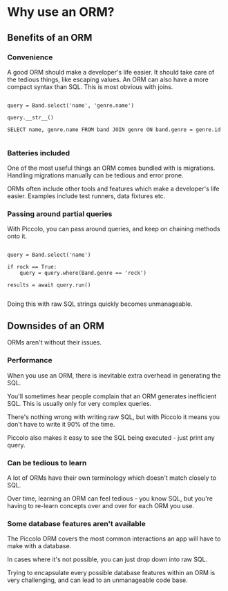 # Why use an ORM?

## Benefits of an ORM

### Convenience

A good ORM should make a developer's life easier. It should take care of the tedious things, like escaping values. An ORM can also have a more compact syntax than SQL. This is most obvious with joins.

<pre><code class="python">
query = Band.select('name', 'genre.name')

query.__str__()

SELECT name, genre.name FROM band JOIN genre ON band.genre = genre.id

</code></pre>

### Batteries included

One of the most useful things an ORM comes bundled with is migrations. Handling migrations manually can be tedious and error prone.

ORMs often include other tools and features which make a developer's life easier. Examples include test runners, data fixtures etc.

### Passing around partial queries

With Piccolo, you can pass around queries, and keep on chaining methods onto it.

<pre><code class="python">
query = Band.select('name')

if rock == True:
    query = query.where(Band.genre == 'rock')

results = await query.run()

</code></pre>

Doing this with raw SQL strings quickly becomes unmanageable.

## Downsides of an ORM

ORMs aren't without their issues.

### Performance

When you use an ORM, there is inevitable extra overhead in generating the SQL.

You'll sometimes hear people complain that an ORM generates inefficient SQL. This is usually only for very complex queries.

There's nothing wrong with writing raw SQL, but with Piccolo it means you don't have to write it 90% of the time.

Piccolo also makes it easy to see the SQL being executed - just print any query.

### Can be tedious to learn

A lot of ORMs have their own terminology which doesn't match closely to SQL.

Over time, learning an ORM can feel tedious - you know SQL, but you're having to re-learn concepts over and over for each ORM you use.

### Some database features aren't available

The Piccolo ORM covers the most common interactions an app will have to make with a database.

In cases where it's not possible, you can just drop down into raw SQL.

Trying to encapsulate every possible database features within an ORM is very challenging, and can lead to an unmanageable code base.
